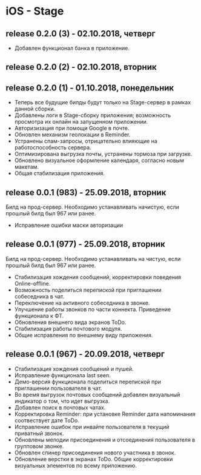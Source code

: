 # iOS - Stage

## release 0.2.0 (3) - 02.10.2018, четверг

- Добавлен функционал банка в приложение.

## release 0.2.0 (2) - 02.10.2018, вторник

## release 0.2.0 (1) - 01.10.2018, понедельник

- Теперь все будущие билды будут только на Stage-сервер в рамках данной сборки.
- Добавлены логи в Stage-сборку приложения; возможность просмотра их онлайн на запущенном приложении.
- Авторизизация при помощи Google в почте.
- Обновлен механизм геолокации в Reminder.
- Устранены спам-запросы, отрицательно влияющие на работоспособность сервера.
- Оптимизирована выгрузка почты, устранены тормоза при загрузке.
- Обновлено визуальное оформление календаря, согласно новым макетам.
- Общая стабилизация приложения.

## release 0.0.1 (983) - 25.09.2018, вторник

Билд на прод-сервер. Необходимо устанавливать начистую, если прошлый билд был 967 или ранее.

- Исправление ошибки маски авторизации

## release 0.0.1 (977) - 25.09.2018, вторник

Билд на прод-сервер. Необходимо устанавливать на чистую, если прошлый билд был 967 или ранее.

- Стабилизация хождения сообщений, корректировки поведения Online-offline.
- Возможность поделиться перепиской при приглашении собеседника в чат.
- Переключение на активного собеседника в звонке.
- Улучшение работы звонков по части коннекта. Приведение функционала к ФТ.
- Обновления внешнего вида экранов ToDo.
- Стабилизация работы почтового модуля.
- Общие исправления по внешнему виду приложения.

## release 0.0.1 (967) - 20.09.2018, четверг

- Стабилизация хождения сообщений и пушей.
- Исправление функционала last seen.
- Демо-версия функционала поделиться перепиской при приглашении пользователя в чат.
- Во время выгрузок почтовых сообщений добавлен визуальный индикатор о том, что идет выгрузка.
- Добавлен поиск в почтовых чатах.
- Корректировка Reminder: при установке Reminder дата напоминания соотвествует дате ToDo.
- Исправление ошибок при инвайте пользователя в текущий приватный звонок.
- Обновлены мелодии присоединения и отсоединения пользователя в групповом звонке.
- Обновлен спинер присоединения нового участника в звонок.
- Обновление верстки в экранах ToDo. Общие корректировки визуальных элементов по всему приложению.
